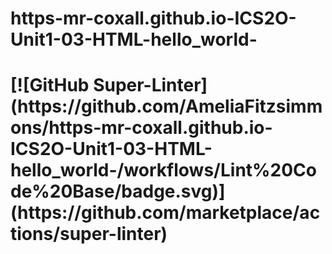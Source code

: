 <h1>https-mr-coxall.github.io-ICS2O-Unit1-03-HTML-hello_world-<h1>
[![GitHub Super-Linter](https://github.com/AmeliaFitzsimmons/https-mr-coxall.github.io-ICS2O-Unit1-03-HTML-hello_world-/workflows/Lint%20Code%20Base/badge.svg)](https://github.com/marketplace/actions/super-linter)
